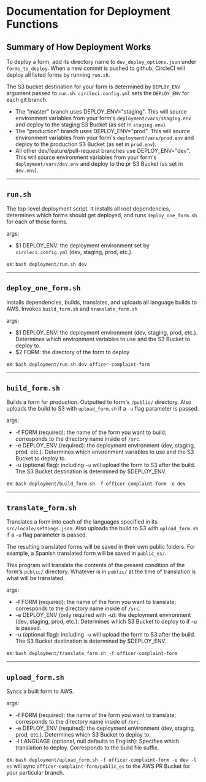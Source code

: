 # Documentation for Deployment Functions

## Summary of How Deployment Works
To deploy a form, add its directory name to `dev_deploy_options.json` under `forms_to_deploy`. When a new commit is pushed to github, CircleCI will deploy all listed forms by running `run.sh`.

The S3 bucket destination for your form is determined by `DEPLOY_ENV` argument passed to `run.sh`. `circleci.config.yml` sets the `DEPLOY_ENV` for each git branch.

+ The "master" branch uses DEPLOY_ENV="staging". This will source environment variables from your form's `deployment/vars/staging.env` and deploy to the staging S3 Bucket (as set in `staging.env`).
+ The "production" branch uses DEPLOY_ENV="prod". This will source environment variables from your form's `deployment/vars/prod.env` and deploy to the production S3 Bucket (as set in `prod.env`).
+ All other dev/feature/pull-request branches use DEPLOY_ENV="dev". This will source environment variables from your form's `deployment/vars/dev.env` and deploy to the pr S3 Bucket (as set in `dev.env`).

---
## `run.sh`
The top-level deployment script. It installs all root dependencies, determines which forms should get deployed, and runs `deploy_one_form.sh` for each of those forms.

args:
+ $1 DEPLOY_ENV: the deployment environment set by `circleci.config.yml` (dev, staging, prod, etc.).

ex: `bash deployment/run.sh dev`

---
## `deploy_one_form.sh`
Installs dependencies, builds, translates, and uploads all language builds to AWS. Invokes `build_form.sh` and `translate_form.sh`

args:
+ $1 DEPLOY_ENV: the deployment environment (dev, staging, prod, etc.). Determines which environment variables to use and the S3 Bucket to deploy to.
+ $2 FORM: the directory of the form to deploy

ex: `bash deployment/run.sh dev officer-complaint-form`

---
## `build_form.sh`

Builds a form for production. Outputted to form's `/public/` directory. Also uploads the build to S3 with `upload_form.sh` if a `-u` flag parameter is passed.

args:
+ -f FORM (required): the name of the form you want to build; corresponds to the directory name inside of `/src`.
+ -e DEPLOY_ENV (required): the deployment environment (dev, staging, prod, etc.). Determines which environment variables to use and the S3 Bucket to deploy to.
+ -u (optional flag): including `-u` will upload the form to S3 after the build. The S3 Bucket destination is determined by $DEPLOY_ENV.

ex: `bash deployment/build_form.sh -f officer-complaint-form -e dev`

---
## `translate_form.sh`
Translates a form into each of the languages specified in its `src/locale/settings.json`. Also uploads the build to S3 with `upload_form.sh` if a `-u` flag parameter is passed.

The resulting translated forms will be saved in their own public folders.
For example, a Spanish translated form will be saved in `public_es/`.

This program will translate the contents of the present condition of the form's `public/` directory. Whatever is in `public/` at the time of translation is what will be translated.

args:
+ -f FORM (required): the name of the form you want to translate; corresponds to the directory name inside of `/src`.
+ -e DEPLOY_ENV (only required with -u): the deployment environment (dev, staging, prod, etc.). Determines which S3 Bucket to deploy to if -u is passed.
+ -u (optional flag): including `-u` will upload the form to S3 after the build. The S3 Bucket destination is determined by $DEPLOY_ENV.

ex: `bash deployment/translate_form.sh -f officer-complaint-form`

---
## `upload_form.sh`
Syncs a built form to AWS.

args:
+ -f FORM (required): the name of the form you want to translate; corresponds to the directory name inside of `/src`.
+ -e DEPLOY_ENV (required): the deployment environment (dev, staging, prod, etc.). Determines which S3 Bucket to deploy to.
+ -l LANGUAGE (optional, null defaults to English): Specifies which translation to deploy. Corresponds to the build file suffix.

ex: `bash deployment/upload_form.sh -f officer-complaint-form -e dev -l es` will sync `officer-complaint-form/public_es` to the AWS PR Bucket for your particular branch.
